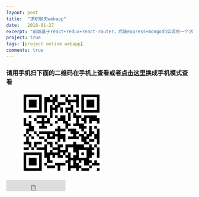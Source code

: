 ```yaml
---
layout: post
title:  "求职聊天webapp"
date:   2018-01-27
excerpt: "前端基于react+redux+react-router，后端express+mongodb实现的一个求职招聘有聊天功能的webapp"
project: true
tags: [project online webapp]
comments: true
---
```


### 请用手机扫下面的二维码在手机上查看或者[点击这里](http://47.100.178.237/login)换成手机模式查看

<figure>
	<img src="/assets/images/applyjob.png">
</figure>

<iframe src="https://ghbtns.com/github-btn.html?user=wksmile&repo=applyjob&type=star&size=large" frameborder="0" scrolling="0" width="160px" height="30px"></iframe>
